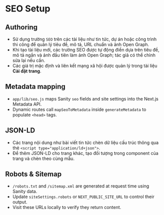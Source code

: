 # SEO Setup

## Authoring
- Sử dụng trường `SEO` trên các tài liệu như tin tức, dự án hoặc công trình thi công để quản lý tiêu đề, mô tả, URL chuẩn và ảnh Open Graph.
- Khi tạo tài liệu mới, các trường SEO được tự động điền dựa trên tiêu đề, mô tả ngắn và ảnh đầu tiên làm ảnh Open Graph; tác giả có thể chỉnh sửa lại nếu cần.
- Các giá trị mặc định và liên kết mạng xã hội được quản lý trong tài liệu **Cài đặt trang**.

## Metadata mapping
- `app/lib/seo.js` maps Sanity `seo` fields and site settings into the Next.js Metadata API.
- Dynamic routes call `mapSeoToMetadata` inside `generateMetadata` to populate `<head>` tags.

## JSON-LD
- Các trang nội dung như bài viết tin tức chèn dữ liệu cấu trúc thông qua thẻ `<script type="application/ld+json">`.
- Để thêm JSON-LD cho trang khác, tạo đối tượng trong component của trang và chèn theo cùng mẫu.

## Robots & Sitemap
- `/robots.txt` and `/sitemap.xml` are generated at request time using Sanity data.
- Update `siteSettings.robots` or `NEXT_PUBLIC_SITE_URL` to control their output.
- Visit these URLs locally to verify they return content.

